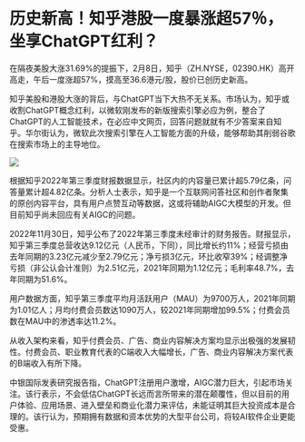 # 历史新高！知乎港股一度暴涨超57％，坐享ChatGPT红利？

在隔夜美股大涨31.69%的提振下，2月8日，知乎（ZH.NYSE，02390.HK）高开高走，午后一度涨超57%，摸高至36.6港元/股，股价已创历史新高。

知乎美股和港股大涨的背后，与ChatGPT当下大热不无关系。市场认为，知乎或收割ChatGPT概念红利，以微软刚发布的新版搜索引擎必应为例，整合了ChatGPT的人工智能技术，在必应中文网页，回答问题就就有不少答案来自知乎。华尔街认为，微软此次搜索引擎在人工智能方面的升级，能够帮助其削弱谷歌在搜索市场上的主导地位。

![](https://inews.gtimg.com/newsapp_bt/0/15651383255/1000)

根据知乎2022年第三季度财报数据显示，社区内的内容量已累计超5.79亿条，问答量累计超4.82亿条。分析人士表示，知乎是一个互联网问答社区和创作者聚集的原创内容平台，具有用户点赞互动等数据，这或将辅助AIGC大模型的开发。但目前知乎尚未回应有关AIGC的问题。

2022年11月30日，知乎公布了2022年第三季度未经审计的财务报告。财报显示，知乎第三季度总营收达9.12亿元（人民币，下同），同比增长约11%；经营亏损由去年同期的3.23亿元减少至2.79亿元；净亏损3亿元，环比收窄39%；经调整净亏损（非公认会计准则）为2.51亿元，2021年同期为1.12亿元；毛利率48.7%，去年同期为51.6%。

用户数据方面，知乎第三季度平均月活跃用户（MAU）为9700万人，2021年同期为1.01亿人；月均付费会员数达1090万人，较2021年同期增加99.5%；付费会员数在MAU中的渗透率达11.2%。

从收入架构来看，知乎付费会员、广告、商业内容解决方案均显示出极强的发展韧性。付费会员、职业教育代表的C端收入大幅增长，广告、商业内容解决方案代表的B端收入有所下降。

中银国际发表研究报告指，ChatGPT注册用户激增，AIGC潜力巨大，引起市场关注。该行表示，不会低估ChatGPT长远而言所带来的潜在颠覆性，但以目前的用户体验、应用场景、进入壁垒和商业化潜力来评估，未能证明其巨大投资成本是合理的。该行认为，预期拥有数据和资本优势的大型平台公司，将较AI软件企业更能受惠。

